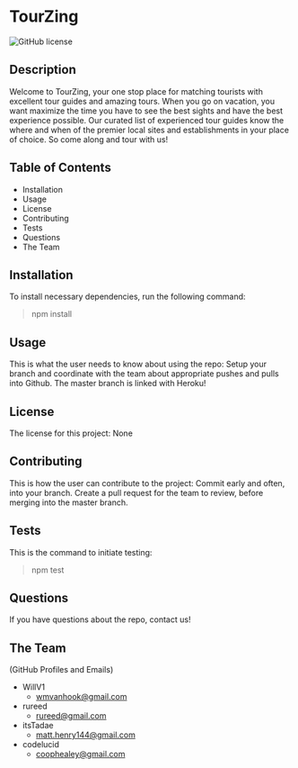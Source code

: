 # TourZing  

![GitHub license](https://img.shields.io/badge/license-None-brightgreen)

## Description  

Welcome to TourZing, your one stop place for matching tourists with excellent tour guides and amazing tours. When you go on vacation, you want maximize the time you have to see the best sights and have the best experience possible. Our curated list of experienced tour guides know the where and when of the premier local sites and establishments in your place of choice. So come along and tour with us!   

## Table of Contents
- Installation 
- Usage
- License
- Contributing
- Tests
- Questions
- The Team  

## Installation  

To install necessary dependencies, run the following command:
>npm install  

## Usage  

This is what the user needs to know about using the repo:
Setup your branch and coordinate with the team about appropriate pushes and pulls into Github.  The master branch is linked with Heroku!  

## License  

The license for this project:
None  

## Contributing  

This is how the user can contribute to the project:
Commit early and often, into your branch.  Create a pull request for the team to review, before merging into the master branch.  

## Tests  

This is the command to initiate testing:
>npm test  

## Questions  

If you have questions about the repo, contact us! 

## The Team
(GitHub Profiles and Emails)
- WillV1
    - wmvanhook@gmail.com
- rureed
    - rureed@gmail.com
- itsTadae
    - matt.henry144@gmail.com
- codelucid 
    - coophealey@gmail.com

